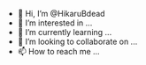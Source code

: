 - 👋 Hi, I’m @HikaruBdead
- 👀 I’m interested in ...
- 🌱 I’m currently learning ...
- 💞️ I’m looking to collaborate on ...
- 📫 How to reach me ...

<!---
HikaruBdead/HikaruBdead is a ✨ special ✨ repository because its `README.md` (this file) appears on your GitHub profile.
You can click the Preview link to take a look at your changes.
--->
